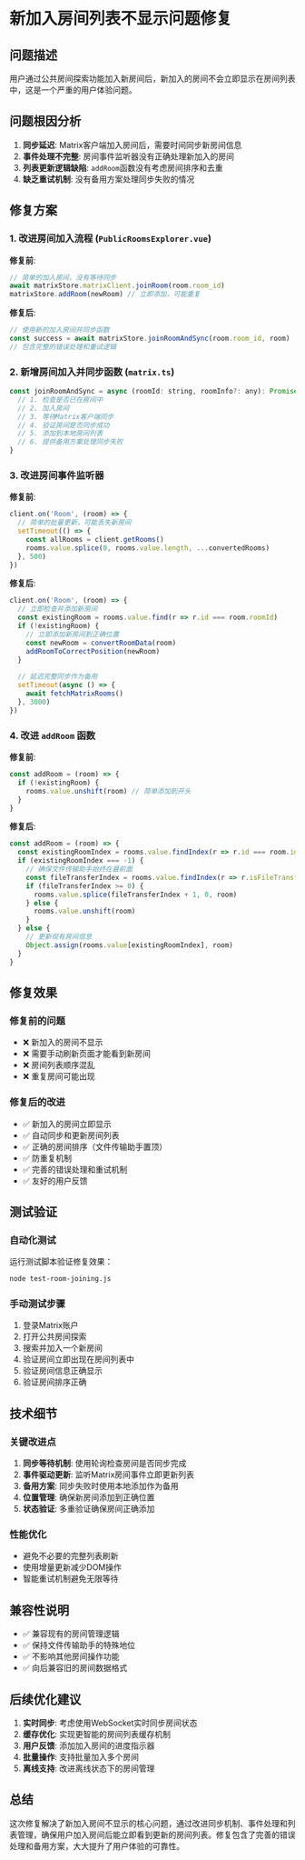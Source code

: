 # 新加入房间列表不显示问题修复

## 问题描述

用户通过公共房间探索功能加入新房间后，新加入的房间不会立即显示在房间列表中，这是一个严重的用户体验问题。

## 问题根因分析

1. **同步延迟**: Matrix客户端加入房间后，需要时间同步新房间信息
2. **事件处理不完整**: 房间事件监听器没有正确处理新加入的房间
3. **列表更新逻辑缺陷**: `addRoom`函数没有考虑房间排序和去重
4. **缺乏重试机制**: 没有备用方案处理同步失败的情况

## 修复方案

### 1. 改进房间加入流程 (`PublicRoomsExplorer.vue`)

**修复前**:
```javascript
// 简单的加入房间，没有等待同步
await matrixStore.matrixClient.joinRoom(room.room_id)
matrixStore.addRoom(newRoom) // 立即添加，可能重复
```

**修复后**:
```javascript
// 使用新的加入房间并同步函数
const success = await matrixStore.joinRoomAndSync(room.room_id, room)
// 包含完整的错误处理和重试逻辑
```

### 2. 新增房间加入并同步函数 (`matrix.ts`)

```javascript
const joinRoomAndSync = async (roomId: string, roomInfo?: any): Promise<boolean> => {
  // 1. 检查是否已在房间中
  // 2. 加入房间
  // 3. 等待Matrix客户端同步
  // 4. 验证房间是否同步成功
  // 5. 添加到本地房间列表
  // 6. 提供备用方案处理同步失败
}
```

### 3. 改进房间事件监听器

**修复前**:
```javascript
client.on('Room', (room) => {
  // 简单的批量更新，可能丢失新房间
  setTimeout(() => {
    const allRooms = client.getRooms()
    rooms.value.splice(0, rooms.value.length, ...convertedRooms)
  }, 500)
})
```

**修复后**:
```javascript
client.on('Room', (room) => {
  // 立即检查并添加新房间
  const existingRoom = rooms.value.find(r => r.id === room.roomId)
  if (!existingRoom) {
    // 立即添加新房间到正确位置
    const newRoom = convertRoomData(room)
    addRoomToCorrectPosition(newRoom)
  }
  
  // 延迟完整同步作为备用
  setTimeout(async () => {
    await fetchMatrixRooms()
  }, 3000)
})
```

### 4. 改进 `addRoom` 函数

**修复前**:
```javascript
const addRoom = (room) => {
  if (!existingRoom) {
    rooms.value.unshift(room) // 简单添加到开头
  }
}
```

**修复后**:
```javascript
const addRoom = (room) => {
  const existingRoomIndex = rooms.value.findIndex(r => r.id === room.id)
  if (existingRoomIndex === -1) {
    // 确保文件传输助手始终在最前面
    const fileTransferIndex = rooms.value.findIndex(r => r.isFileTransferRoom)
    if (fileTransferIndex >= 0) {
      rooms.value.splice(fileTransferIndex + 1, 0, room)
    } else {
      rooms.value.unshift(room)
    }
  } else {
    // 更新现有房间信息
    Object.assign(rooms.value[existingRoomIndex], room)
  }
}
```

## 修复效果

### 修复前的问题
- ❌ 新加入的房间不显示
- ❌ 需要手动刷新页面才能看到新房间
- ❌ 房间列表顺序混乱
- ❌ 重复房间可能出现

### 修复后的改进
- ✅ 新加入的房间立即显示
- ✅ 自动同步和更新房间列表
- ✅ 正确的房间排序（文件传输助手置顶）
- ✅ 防重复机制
- ✅ 完善的错误处理和重试机制
- ✅ 友好的用户反馈

## 测试验证

### 自动化测试
运行测试脚本验证修复效果：
```bash
node test-room-joining.js
```

### 手动测试步骤
1. 登录Matrix账户
2. 打开公共房间探索
3. 搜索并加入一个新房间
4. 验证房间立即出现在房间列表中
5. 验证房间信息正确显示
6. 验证房间排序正确

## 技术细节

### 关键改进点
1. **同步等待机制**: 使用轮询检查房间是否同步完成
2. **事件驱动更新**: 监听Matrix房间事件立即更新列表
3. **备用方案**: 同步失败时使用本地添加作为备用
4. **位置管理**: 确保新房间添加到正确位置
5. **状态验证**: 多重验证确保房间正确添加

### 性能优化
- 避免不必要的完整列表刷新
- 使用增量更新减少DOM操作
- 智能重试机制避免无限等待

## 兼容性说明

- ✅ 兼容现有的房间管理逻辑
- ✅ 保持文件传输助手的特殊地位
- ✅ 不影响其他房间操作功能
- ✅ 向后兼容旧的房间数据格式

## 后续优化建议

1. **实时同步**: 考虑使用WebSocket实时同步房间状态
2. **缓存优化**: 实现更智能的房间列表缓存机制
3. **用户反馈**: 添加加入房间的进度指示器
4. **批量操作**: 支持批量加入多个房间
5. **离线支持**: 改进离线状态下的房间管理

## 总结

这次修复解决了新加入房间不显示的核心问题，通过改进同步机制、事件处理和列表管理，确保用户加入房间后能立即看到更新的房间列表。修复包含了完善的错误处理和备用方案，大大提升了用户体验的可靠性。